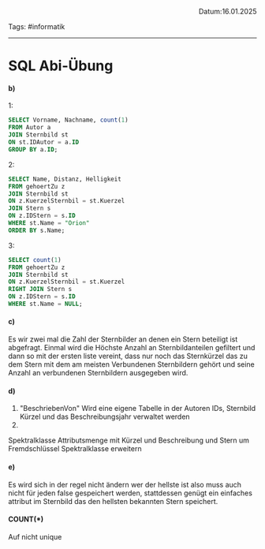<p align="right">Datum:16.01.2025</p>

Tags: #informatik 

---

# SQL Abi-Übung

#### **b)**
1:
```sql
SELECT Vorname, Nachname, count(1)
FROM Autor a
JOIN Sternbild st
ON st.IDAutor = a.ID
GROUP BY a.ID;
```

2:
```sql
SELECT Name, Distanz, Helligkeit
FROM gehoertZu z
JOIN Sternbild st
ON z.KuerzelSternbil = st.Kuerzel
JOIN Stern s
ON z.IDStern = s.ID
WHERE st.Name = "Orion"
ORDER BY s.Name;
```
3:
```sql
SELECT count(1)
FROM gehoertZu z
JOIN Sternbild st
ON z.KuerzelSternbil = st.Kuerzel
RIGHT JOIN Stern s
ON z.IDStern = s.ID
WHERE st.Name = NULL;
```

#### **c)**

Es wir zwei mal die Zahl der Sternbilder an denen ein Stern beteiligt ist abgefragt. Einmal wird die Höchste Anzahl an Sternbildanteilen gefiltert und dann so mit der ersten liste vereint, dass nur noch das Sternkürzel das zu dem Stern mit dem am meisten Verbundenen Sternbildern gehört und seine Anzahl an verbundenen Sternbildern ausgegeben wird.

#### **d)**
1. "BeschriebenVon" Wird eine eigene Tabelle in der Autoren IDs, Sternbild Kürzel und das Beschreibungsjahr verwaltet werden
2.
Spektralklasse Attributsmenge mit Kürzel und Beschreibung und Stern um Fremdschlüssel Spektralklasse erweitern


#### **e)**

Es wird sich in der regel nicht ändern wer der hellste ist also muss auch nicht für jeden false gespeichert werden, stattdessen genügt ein einfaches attribut im Sternbild das den hellsten bekannten Stern speichert.



#### COUNT(*)
Auf nicht unique 